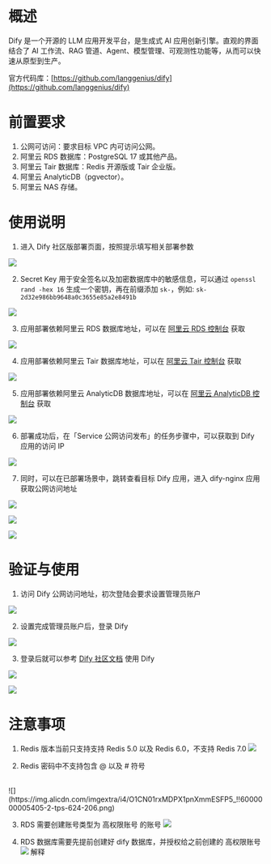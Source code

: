 # 概述
Dify 是一个开源的 LLM 应用开发平台，是生成式 AI 应用创新引擎。直观的界面结合了 AI 工作流、RAG 管道、Agent、模型管理、可观测性功能等，从而可以快速从原型到生产。



官方代码库：[https://github.com/langgenius/dify](https://github.com/langgenius/dify)

# 前置要求
1. 公网可访问：要求目标 VPC 内可访问公网。
2. 阿里云 RDS 数据库：PostgreSQL 17 或其他产品。
3. 阿里云 Tair 数据库：Redis 开源版或 Tair 企业版。
4. 阿里云 AnalyticDB（pgvector）。
5. 阿里云 NAS 存储。

# 使用说明
1. 进入 Dify 社区版部署页面，按照提示填写相关部署参数

![](https://img.alicdn.com/imgextra/i1/O1CN01yaK9m41XcP47AjClo_!!6000000002944-0-tps-2240-1056.jpg)

2. Secret Key 用于安全签名以及加密数据库中的敏感信息，可以通过 `openssl rand -hex 16` 生成一个密钥，再在前缀添加 `sk-`，例如: `sk-2d32e986bb9648a0c3655e85a2e8491b`

![](https://img.alicdn.com/imgextra/i4/O1CN01twtwZV2AAFjqQaGIG_!!6000000008162-2-tps-317-97.png)

3. 应用部署依赖阿里云 RDS 数据库地址，可以在 [阿里云 RDS 控制台](https://rds.console.aliyun.com/) 获取

![](https://img.alicdn.com/imgextra/i2/O1CN011A7s571V3Td98gDAY_!!6000000002597-0-tps-1673-1024.jpg)

4. 应用部署依赖阿里云 Tair 数据库地址，可以在 [阿里云 Tair 控制台](https://kvstore.console.aliyun.com) 获取

![](https://img.alicdn.com/imgextra/i3/O1CN01bzHFKR1LaJsFihDGv_!!6000000001315-0-tps-2028-764.jpg)

5. 应用部署依赖阿里云 AnalyticDB 数据库地址，可以在 [阿里云 AnalyticDB 控制台](https://gpdbnext.console.aliyun.com/gpdb/) 获取

![](https://img.alicdn.com/imgextra/i3/O1CN01OdeWyS1z184UNyLIc_!!6000000006653-0-tps-1772-685.jpg)

6. 部署成功后，在「Service 公网访问发布」的任务步骤中，可以获取到 Dify 应用的访问 IP

![](https://img.alicdn.com/imgextra/i4/O1CN0184foXI1EukE7nEZpA_!!6000000000412-0-tps-1024-750.jpg)

7. 同时，可以在已部署场景中，跳转查看目标 Dify 应用，进入 dify-nginx 应用获取公网访问地址

![](https://img.alicdn.com/imgextra/i2/O1CN01QzWddM1izj0Swzff7_!!6000000004484-0-tps-2096-682.jpg)

![](https://img.alicdn.com/imgextra/i1/O1CN0162GFfm1iXKS0UJ1PL_!!6000000004422-0-tps-1132-615.jpg)

![](https://img.alicdn.com/imgextra/i4/O1CN01OZBuL51j0dnY26C9Q_!!6000000004486-0-tps-1614-371.jpg)

# 验证与使用
1. 访问 Dify 公网访问地址，初次登陆会要求设置管理员账户

![](https://img.alicdn.com/imgextra/i2/O1CN01hzF1dF1CEUS9I7PEf_!!6000000000049-0-tps-656-610.jpg)

2. 设置完成管理员账户后，登录 Dify

![](https://img.alicdn.com/imgextra/i2/O1CN01Fuk75t1dqUwsb4tOf_!!6000000003787-0-tps-519-405.jpg)

3. 登录后就可以参考 [Dify 社区文档](https://github.com/langgenius/dify/blob/main/README_CN.md) 使用 Dify

![](https://img.alicdn.com/imgextra/i3/O1CN01BMWlZf1TYVEGuAxXJ_!!6000000002394-0-tps-1424-874.jpg)

![](https://img.alicdn.com/imgextra/i4/O1CN01j2v0jk1Rcxr5tTg1Z_!!6000000002133-0-tps-1139-1142.jpg)

# 注意事项
1. Redis 版本当前只支持支持 Redis 5.0 以及 Redis 6.0，不支持 Redis 7.0
![](https://img.alicdn.com/imgextra/i2/O1CN01PyFARy1iRphUsDXhp_!!6000000004410-2-tps-712-486.png)

2. Redis 密码中不支持包含 @ 以及 # 符号
<br />
![](https://img.alicdn.com/imgextra/i4/O1CN01rxMDPX1pnXmmESFP5_!!6000000005405-2-tps-624-206.png)

3. RDS 需要创建账号类型为 高权限账号 的账号
![](https://img.alicdn.com/imgextra/i2/O1CN01p5kZFm1kGV8FJcJ2F_!!6000000004656-2-tps-741-587.png)

4. RDS 数据库需要先提前创建好 dify 数据库，并授权给之前创建的 高权限账号
![](https://img.alicdn.com/imgextra/i1/O1CN01ILCKQC1Z1QJvuzoFa_!!6000000003134-2-tps-718-624.png)
解释


